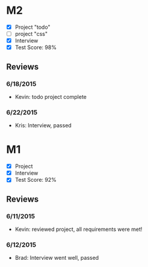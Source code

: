 # M2

- [x] Project "todo"
- [ ] project "css"
- [x] Interview
- [x] Test Score: 98%

## Reviews

### 6/18/2015

- Kevin: todo project complete

### 6/22/2015
- Kris: Interview, passed


# M1

- [x] Project 
- [x] Interview
- [x] Test Score: 92%

## Reviews

### 6/11/2015
- Kevin: reviewed project, all requirements were met!

### 6/12/2015
- Brad: Interview went well, passed


